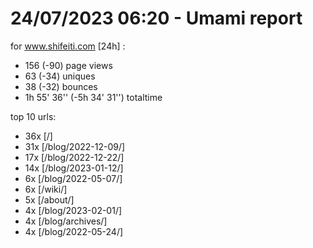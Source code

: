 # 24/07/2023 06:20 - Umami report
for www.shifeiti.com [24h] :

 - 156 (-90) page views
 - 63 (-34) uniques
 - 38 (-32) bounces
 - 1h 55' 36'' (-5h 34' 31'') totaltime


top 10 urls:
 - 36x [/]
 - 31x [/blog/2022-12-09/]
 - 17x [/blog/2022-12-22/]
 - 14x [/blog/2023-01-12/]
 - 6x [/blog/2022-05-07/]
 - 6x [/wiki/]
 - 5x [/about/]
 - 4x [/blog/2023-02-01/]
 - 4x [/blog/archives/]
 - 4x [/blog/2022-05-24/]


